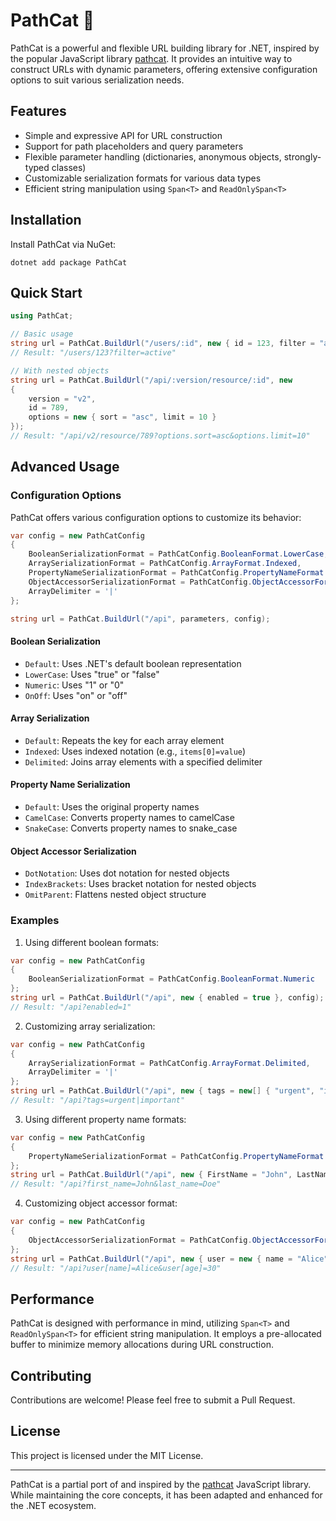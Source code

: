 # PathCat 🐾

PathCat is a powerful and flexible URL building library for .NET, inspired by the popular JavaScript library [pathcat](https://github.com/alii/pathcat). It provides an intuitive way to construct URLs with dynamic parameters, offering extensive configuration options to suit various serialization needs.

## Features

- Simple and expressive API for URL construction
- Support for path placeholders and query parameters
- Flexible parameter handling (dictionaries, anonymous objects, strongly-typed classes)
- Customizable serialization formats for various data types
- Efficient string manipulation using `Span<T>` and `ReadOnlySpan<T>`

## Installation

Install PathCat via NuGet:

```
dotnet add package PathCat
```

## Quick Start

```csharp
using PathCat;

// Basic usage
string url = PathCat.BuildUrl("/users/:id", new { id = 123, filter = "active" });
// Result: "/users/123?filter=active"

// With nested objects
string url = PathCat.BuildUrl("/api/:version/resource/:id", new
{
    version = "v2",
    id = 789,
    options = new { sort = "asc", limit = 10 }
});
// Result: "/api/v2/resource/789?options.sort=asc&options.limit=10"
```

## Advanced Usage

### Configuration Options

PathCat offers various configuration options to customize its behavior:

```csharp
var config = new PathCatConfig
{
    BooleanSerializationFormat = PathCatConfig.BooleanFormat.LowerCase,
    ArraySerializationFormat = PathCatConfig.ArrayFormat.Indexed,
    PropertyNameSerializationFormat = PathCatConfig.PropertyNameFormat.CamelCase,
    ObjectAccessorSerializationFormat = PathCatConfig.ObjectAccessorFormat.IndexBrackets,
    ArrayDelimiter = '|'
};

string url = PathCat.BuildUrl("/api", parameters, config);
```

#### Boolean Serialization

- `Default`: Uses .NET's default boolean representation
- `LowerCase`: Uses "true" or "false"
- `Numeric`: Uses "1" or "0"
- `OnOff`: Uses "on" or "off"

#### Array Serialization

- `Default`: Repeats the key for each array element
- `Indexed`: Uses indexed notation (e.g., `items[0]=value`)
- `Delimited`: Joins array elements with a specified delimiter

#### Property Name Serialization

- `Default`: Uses the original property names
- `CamelCase`: Converts property names to camelCase
- `SnakeCase`: Converts property names to snake_case

#### Object Accessor Serialization

- `DotNotation`: Uses dot notation for nested objects
- `IndexBrackets`: Uses bracket notation for nested objects
- `OmitParent`: Flattens nested object structure

### Examples

1. Using different boolean formats:

```csharp
var config = new PathCatConfig
{
    BooleanSerializationFormat = PathCatConfig.BooleanFormat.Numeric
};
string url = PathCat.BuildUrl("/api", new { enabled = true }, config);
// Result: "/api?enabled=1"
```

2. Customizing array serialization:

```csharp
var config = new PathCatConfig
{
    ArraySerializationFormat = PathCatConfig.ArrayFormat.Delimited,
    ArrayDelimiter = '|'
};
string url = PathCat.BuildUrl("/api", new { tags = new[] { "urgent", "important" } }, config);
// Result: "/api?tags=urgent|important"
```

3. Using different property name formats:

```csharp
var config = new PathCatConfig
{
    PropertyNameSerializationFormat = PathCatConfig.PropertyNameFormat.SnakeCase
};
string url = PathCat.BuildUrl("/api", new { FirstName = "John", LastName = "Doe" }, config);
// Result: "/api?first_name=John&last_name=Doe"
```

4. Customizing object accessor format:

```csharp
var config = new PathCatConfig
{
    ObjectAccessorSerializationFormat = PathCatConfig.ObjectAccessorFormat.IndexBrackets
};
string url = PathCat.BuildUrl("/api", new { user = new { name = "Alice", age = 30 } }, config);
// Result: "/api?user[name]=Alice&user[age]=30"
```

## Performance

PathCat is designed with performance in mind, utilizing `Span<T>` and `ReadOnlySpan<T>` for efficient string manipulation. It employs a pre-allocated buffer to minimize memory allocations during URL construction.

## Contributing

Contributions are welcome! Please feel free to submit a Pull Request.

## License

This project is licensed under the MIT License.

---

PathCat is a partial port of and inspired by the [pathcat](https://github.com/alii/pathcat) JavaScript library. While maintaining the core concepts, it has been adapted and enhanced for the .NET ecosystem.